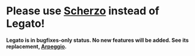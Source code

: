 # Please use [Scherzo](https://github.com/harmony-development/scherzo) instead of Legato!

**Legato is in bugfixes-only status. No new features will be added. See its replacement, [Arpeggio](https://github.com/harmony-development/arpeggio).**

